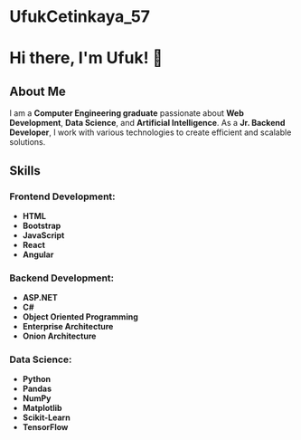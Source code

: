 # UfukCetinkaya_57

# Hi there, I'm Ufuk! 👋

## About Me

I am a **Computer Engineering graduate** passionate about **Web Development**, **Data Science**, and **Artificial Intelligence**. As a **Jr. Backend Developer**, I work with various technologies to create efficient and scalable solutions.

## Skills

### Frontend Development:
- **HTML**
- **Bootstrap**
- **JavaScript**
- **React**
- **Angular**

### Backend Development:
- **ASP.NET**
- **C#**
- **Object Oriented Programming**
- **Enterprise Architecture**
- **Onion Architecture**

### Data Science:
- **Python**
- **Pandas**
- **NumPy**
- **Matplotlib**
- **Scikit-Learn**
- **TensorFlow**
